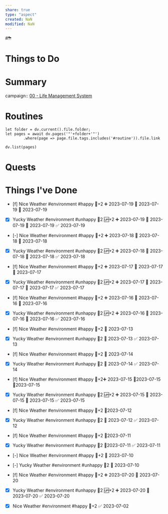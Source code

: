 ```yaml
---
share: true
type: "aspect"
created: NaN 
modified: NaN
---
```

#⛈
# Things to Do

# Summary
campaign:: [00 - Life Management System](../../00%20-%20Life%20Management%20System/00%20-%20Life%20Management%20System.md)

# Routines
```dataviewjs
let folder = dv.current().file.folder;
let pages = await dv.pages('"'+folder+'"')
		.where(page => page.file.tags.includes('#routine')).file.link

dv.list(pages)
```


# Quests

# Things I've Done

- [f] Nice Weather #environment #happy 🥄+2 ➕ 2023-07-19 🛫 2023-07-19 📅 2023-07-19
- [x] Yucky Weather #environment #unhappy 🥄2 🆙+2 ➕ 2023-07-19 🛫 2023-07-19 📅 2023-07-19 ✅ 2023-07-19

- [-] Nice Weather #environment #happy 🥄+2 ➕ 2023-07-18 🛫 2023-07-18 📅 2023-07-18
- [x] Yucky Weather #environment #unhappy 🥄2 🆙+2 ➕ 2023-07-18 🛫 2023-07-18 📅 2023-07-18 ✅ 2023-07-18


- [f] Nice Weather #environment #happy 🥄+2 ➕ 2023-07-17 🛫 2023-07-17 📅 2023-07-17
- [x] Yucky Weather #environment #unhappy 🥄2 🆙+2 ➕ 2023-07-17 🛫 2023-07-17 📅 2023-07-17 ✅ 2023-07-17


- [f] Nice Weather #environment #happy 🥄+2 ➕ 2023-07-16 🛫 2023-07-16 📅 2023-07-16
- [x] Yucky Weather #environment #unhappy 🥄2 🆙+2 ➕ 2023-07-16 🛫 2023-07-16 📅 2023-07-16 ✅ 2023-07-16

- [f] Nice Weather #environment #happy 🥄+2 📅 2023-07-13
- [x] Yucky Weather #environment #unhappy 🥄2 📅 2023-07-13 ✅ 2023-07-13

- [f] Nice Weather #environment #happy 🥄+2 📅 2023-07-14
- [x] Yucky Weather #environment #unhappy 🥄2 📅 2023-07-14 ✅ 2023-07-14

- [f] Nice Weather #environment #happy 🥄+2➕ 2023-07-15 🛫2023-07-15 📆2023-07-15
- [x] Yucky Weather #environment #unhappy 🥄2 🆙+2 ➕ 2023-07-15 🛫 2023-07-15 📅 2023-07-15 ✅ 2023-07-15
- [f] Nice Weather #environment #happy 🥄+2 📆2023-07-12
- [x] Yucky Weather #environment #unhappy 🥄2 📅 2023-07-12 ✅ 2023-07-12


- [f] Nice Weather #environment #happy 🥄+2 📆2023-07-11
- [x] Yucky Weather #environment #unhappy 🥄2 📆2023-07-11 ✅ 2023-07-11

- [-] Nice Weather #environment #happy 🥄+2 📅 2023-07-10
- [-] Yucky Weather #environment #unhappy 🥄2 📅 2023-07-10

- [f] Nice Weather #environment #happy 🥄+2 ➕ 2023-07-20 📅 2023-07-20
- [x] Yucky Weather #environment #unhappy 🥄2 🆙+2 ➕ 2023-07-20 📅 2023-07-20 ✅ 2023-07-20

- [x] Nice Weather #environment #happy 🥄+2 ✅ 2023-07-02

